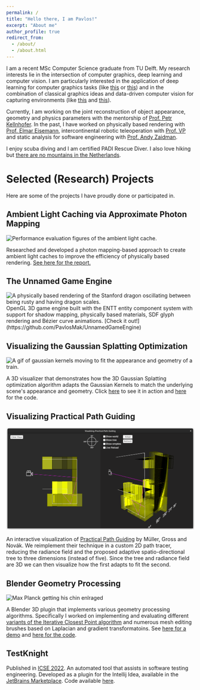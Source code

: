 ```yaml
---
permalink: /
title: "Hello there, I am Pavlos!"
excerpt: "About me"
author_profile: true
redirect_from: 
  - /about/
  - /about.html
---
```


I am a recent MSc Computer Science graduate from TU Delft. My research interests lie in the intersection of computer graphics, deep learning and computer vision. I am particularly interested in the application of deep learning for computer graphics tasks (like [this](https://arxiv.org/abs/2105.12319) or [this](https://research.nvidia.com/publication/2021-06_real-time-neural-radiance-caching-path-tracing)) and in the combination of classical graphics ideas and data-driven computer vision for capturing environments (like [this](https://repo-sam.inria.fr/fungraph/3d-gaussian-splatting/) and [this](https://alexyu.net/plenoxels/)).

Currently, I am working on the joint reconstruction of object appearance, geometry and physics parameters with the mentorship of [Prof. Petr Kellnhofer](https://kellnhofer.xyz/). In the past, I have worked on physically based rendering with [Prof. Elmar Eisemann](https://graphics.tudelft.nl/~eisemann/), intercontinental robotic teleoperation with [Prof. VP](https://www.google.com/search?channel=fs&client=ubuntu&q=vp+tu+delft) and static analysis for software engineering with [Prof. Andy Zaidman](https://azaidman.github.io/).

I enjoy scuba diving and I am certified PADI Rescue Diver. I also love hiking but [there are no mountains in the Netherlands](https://en.wikipedia.org/wiki/Vaalserberg).

# Selected (Research) Projects
Here are some of the projects I have proudly done or participated in.

## Ambient Light Caching via Approximate Photon Mapping
<img src="images/projects/teaser.png" alt="Performance evaluation figures of the ambient light cache.">

Researched and developed a photon mapping-based approach to create
ambient light caches to improve the efficiency of physically based
rendering. [See here for the report.](https://repository.tudelft.nl/islandora/object/uuid:03cc13a5-d0c5-4a45-81fe-f98cd68361a4?collection=education)

## The Unnamed Game Engine
<img src="images/projects/oscillating_dragon.gif" alt="A physically based rendering of the Stanford dragon oscillating between being rusty and having dragon scales.">
OpenGL 3D game engine built with the ENTT entity component
system with support for shadow mapping, physically based materials,
SDF glyph rendering and Bézier curve animations. [Check it out!](https://github.com/PavlosMak/UnnamedGameEngine)

## Visualizing the Gaussian Splatting Optimization
<img src="images/projects/gaussian_optimization.gif" alt="A gif of gaussian kernels moving to fit the appearance and geometry of a train.">

A 3D visualizer that demonstrates how the 3D Gaussian Splatting optimization algorithm adapts the Gaussian Kernels to match the underlying scene's appearance and geometry. Click [here](https://www.youtube.com/watch?v=CgAXgjUcurc) to see it in action and [here](https://github.com/PavlosMak/Gaussians-Optimization-Viewer) for the code.


## Visualizing Practical Path Guiding
<img src="images/projects/practical.png" alt="A visualization of how the spatio-directional adaptive tree from practical path guiding fits a 3D radiance field.">

An interactive visualization of [Practical Path Guiding](https://studios.disneyresearch.com/wp-content/uploads/2019/03/Practical-Path-Guiding-for-Efficient-Light-Transport-Simulation.pdf) by Müller, Gross and Novák. We reimplement their technique in a custom 2D path tracer, reducing the radiance field and the proposed adaptive spatio-directional tree to three dimensions (instead of five). Since the tree and radiance field are 3D we can then visualize how the first adapts to fit the second. 


## Blender Geometry Processing
<img src="images/projects/max.png" alt="Max Planck getting his chin enlraged">

A Blender 3D plugin that implements various geometry processing algorithms. Specifically I worked on implementing and evaluating different [variants of the Iterative Closest Point algorithm](https://ieeexplore.ieee.org/abstract/document/924423) and numerous mesh editing brushes based on Laplacian and gradient transformatoins. See [here for a demo](https://www.youtube.com/watch?v=GvlJ_SaGOhw) and [here for the code](https://github.com/Jorgeromeu/blender-geometry-processing).

## TestKnight
Published in [ICSE 2022](https://dl.acm.org/doi/abs/10.1145/3510454.3517052). An automated tool that assists in software testing engineering. Developed as a plugin for the Intellij Idea, available in the [JetBrains Marketplace](https://plugins.jetbrains.com/plugin/17072-testknight). Code available [here](https://github.com/SERG-Delft/testknight).